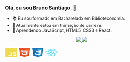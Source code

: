 ### Olá, eu sou Bruno Santiago. 👋


- 📚 Eu sou formado em Bacharelado em Biblioteconomia.
- 🌱 Atualmente estou em transição de carreira.
- 🎒 Aprendendo JavaScript, HTML5, CSS3 e React.

<div align="center">
  <a href="https://github.com/brunosaotiago">
  <img height="130em" src="https://github-readme-stats.vercel.app/api?username=brunosaotiago&show_icons=true&theme=dark&include_all_commits=true&count_private=true"/>
  <img height="130em" src="https://github-readme-stats.vercel.app/api/top-langs/?username=brunosaotiago&layout=compact&langs_count=7&theme=dark"/>
</div>
<div style="display: inline_block"><br>
  <img align="center" alt="Rafa-Js" height="30" width="40" src="https://raw.githubusercontent.com/devicons/devicon/master/icons/javascript/javascript-plain.svg">
  <img align="center" alt="Rafa-HTML" height="30" width="40" src="https://raw.githubusercontent.com/devicons/devicon/master/icons/html5/html5-original.svg">
  <img align="center" alt="Rafa-CSS" height="30" width="40" src="https://raw.githubusercontent.com/devicons/devicon/master/icons/css3/css3-original.svg">
  <img align="center" alt="Rafa-React" height="30" width="40" src="https://raw.githubusercontent.com/devicons/devicon/master/icons/react/react-original.svg">
</div>  
